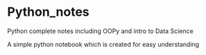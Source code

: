 # Python_notes
Python complete notes including OOPy and intro to Data Science


A simple python notebook which is created for easy understanding
